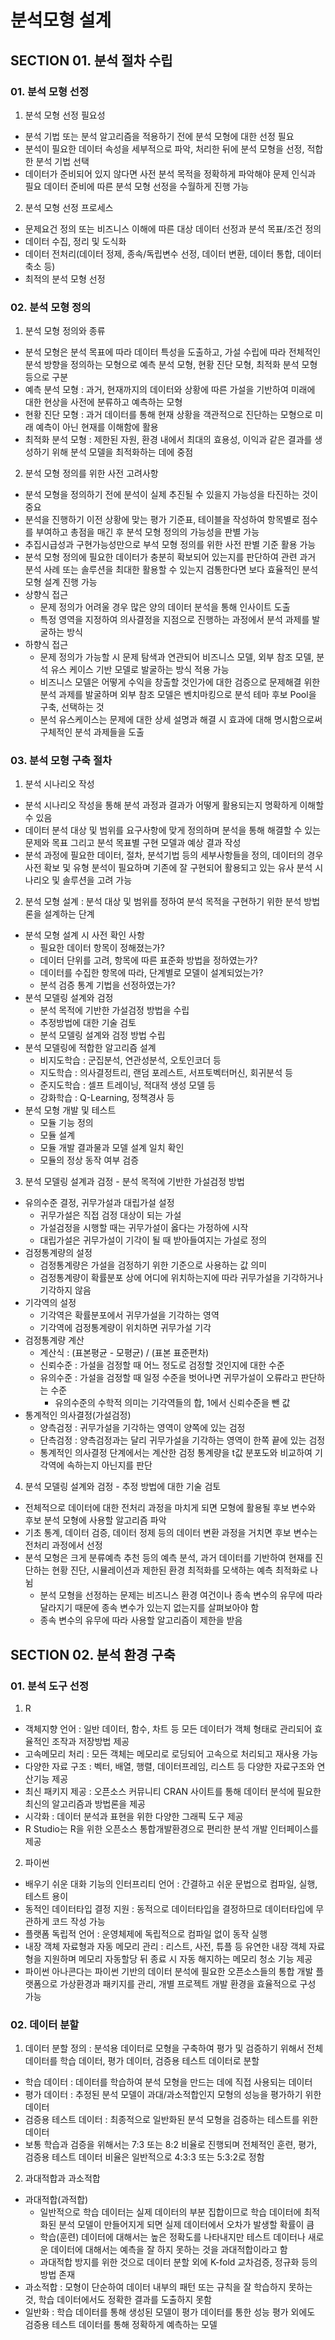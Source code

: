 # 분석모형 설계

## SECTION 01. 분석 절차 수립

### 01. 분석 모형 선정

1) 분석 모형 선정 필요성

- 분석 기법 또는 분석 알고리즘을 적용하기 전에 분석 모형에 대한 선정 필요
- 분석이 필요한 데이터 속성을 세부적으로 파악, 처리한 뒤에 분석 모형을 선정, 적합한 분석 기법 선택
- 데이터가 준비되어 있지 않다면 사전 분석 목적을 정확하게 파악해야 문제 인식과 필요 데이터 준비에 따른 분석 모형 선정을 수월하게 진행 가능

2) 분석 모형 선정 프로세스

- 문제요건 정의 또는 비즈니스 이해에 따른 대상 데이터 선정과 분석 목표/조건 정의 
- 데이터 수집, 정리 및 도식화
- 데이터 전처리(데이터 정제, 종속/독립변수 선정, 데이터 변환, 데이터 통합, 데이터 축소 등)
- 최적의 분석 모형 선정

### 02. 분석 모형 정의

1) 분석 모형 정의와 종류

- 분석 모형은 분석 목표에 따라 데이터 특성을 도출하고, 가설 수립에 따라 전체적인 분석 방향을 정의하는 모형으로 예측 분석 모형, 현황 진단 모형, 최적화 분석 모형 등으로 구분
- 예측 분석 모형 : 과거, 현재까지의 데이터와 상황에 따른 가설을 기반하여 미래에 대한 현상을 사전에 분류하고 예측하는 모형
- 현황 진단 모형 : 과거 데이터를 통해 현재 상황을 객관적으로 진단하는 모형으로 미래 예측이 아닌 현재를 이해함에 활용
- 최적화 분석 모형 : 제한된 자원, 환경 내에서 최대의 효용성, 이익과 같은 결과를 생성하기 위해 분석 모델을 최적화하는 데에 중점

2) 분석 모형 정의를 위한 사전 고려사항

- 분석 모형을 정의하기 전에 분석이 실제 추진될 수 있을지 가능성을 타진하는 것이 중요
- 분석을 진행하기 이전 상황에 맞는 평가 기준표, 테이블을 작성하여 항목별로 점수를 부여하고 총점을 매긴 후 분석 모형 정의의 가능성을 판별 가능
- 추집시급성과 구현가능성만으로 부석 모형 정의를 위한 사전 판별 기준 활용 가능
- 분석 모형 정의에 필요한 데이터가 충분히 확보되어 있는지를 판단하여 관련 과거 분석 사례 또는 솔루션을 최대한 활용할 수 있는지 검통한다면 보다 효율적인 분석 모형 설계 진행 가능
- 상향식 접근
    - 문제 정의가 어려울 경우 많은 양의 데이터 분석을 통해 인사이트 도출
    - 특정 영역을 지정하여 의사결정을 지점으로 진행하는 과정에서 분석 과제를 발굴하는 방식
- 하향식 접근
    - 문제 정의가 가능할 시 문제 탐색과 연관되어 비즈니스 모델, 외부 참조 모델, 분석 유스 케이스 기반 모델로 발굴하는 방식 적용 가능
    - 비즈니스 모델은 어떻게 수익을 창출할 것인가에 대한 검증으로 문제해결 위한 분석 과제를 발굴하며 외부 참조 모델은 벤치마킹으로 분석 테마 후보 Pool을 구축, 선택하는 것
    - 분석 유스케이스는 문제에 대한 상세 설명과 해결 시 효과에 대해 명시함으로써 구체적인 분석 과제들을 도출

### 03. 분석 모형 구축 절차

1) 분석 시나리오 작성

- 분석 시나리오 작성을 통해 분석 과정과 결과가 어떻게 활용되는지 명확하게 이해할 수 있음
- 데이터 분석 대상 및 범위를 요구사항에 맞게 정의하며 분석을 통해 해결할 수 있는 문제와 목표 그리고 분석 목표별 구현 모델과 예상 결과 작성
- 분석 과정에 필요한 데이터, 절차, 분석기법 등의 세부사항들을 정의, 데이터의 경우 사전 확보 및 유형 분석이 필요하며 기존에 잘 구현되어 활용되고 있는 유사 분석 시나리오 및 솔루션을 고려 가능

2) 분석 모형 설계 : 분석 대상 및 범위를 정하여 분석 목적을 구현하기 위한 분석 방법론을 설계하는 단계

- 분석 모형 설계 시 사전 확인 사항
    - 필요한 데이터 항목이 정해졌는가?
    - 데이터 단위를 고려, 항목에 따른 표준화 방법을 정하였는가?
    - 데이터를 수집한 항목에 따라, 단계별로 모델이 설계되었는가?
    - 분석 검증 통계 기법을 선정하였는가?
- 분석 모델링 설계와 검정
    - 분석 목적에 기반한 가설검정 방법을 수립
    - 추정방법에 대한 기술 검토
    - 분석 모델링 설계와 검정 방법 수립
- 분석 모델링에 적합한 알고리즘 설계
    - 비지도학습 : 군집분석, 연관성분석, 오토인코더 등
    - 지도학습 : 의사결정트리, 랜덤 포레스트, 서프토벡터머신, 회귀분석 등
    - 준지도학습 : 셀프 트레이닝, 적대적 생성 모델 등
    - 강화학습 : Q-Learning, 정책경사 등
- 분석 모형 개발 및 테스트
    - 모듈 기능 정의
    - 모듈 설계
    - 모듈 개발 결과물과 모델 설계 일치 확인
    - 모듈의 정상 동작 여부 검증

3) 분석 모델링 설계과 검정 - 분석 목적에 기반한 가설검정 방법

- 유의수준 결정, 귀무가설과 대립가설 설정
    - 귀무가설은 직접 검정 대상이 되는 가설
    - 가설검정을 시행할 때는 귀무가설이 옳다는 가정하에 시작
    - 대립가설은 귀무가설이 기각이 될 때 받아들여지는 가설로 정의
- 검정통계량의 설정
    - 검정통계량은 가설을 검정하기 위한 기준으로 사용하는 값 의미
    - 검정통계량이 확률분포 상에 어디에 위치하는지에 따라 귀무가설을 기각하거나 기각하지 않음
- 기각역의 설정
    - 기각역은 확률분포에서 귀무가설을 기각하는 영역
    - 기각역에 검정통계량이 위치하면 귀무가설 기각
- 검정통계량 계산
    - 계산식 : (표본평균 - 모평균) / (표본 표준편차)
    - 신뢰수준 : 가설을 검정할 때 어느 정도로 검정할 것인지에 대한 수준
    - 유의수준 : 가설을 검정할 때 일정 수준을 벗어나면 귀무가설이 오류라고 판단하는 수준
        - 유의수준의 수학적 의미는 기각역들의 합, 1에서 신뢰수준을 뺀 값
- 통계적인 의사결정(가설검정)
    - 양측검정 : 귀무가설을 기각하는 영역이 양쪽에 있는 검정
    - 단측검정 : 양측검정과는 달리 귀무가설을 기각하는 영역이 한쪽 끝에 있는 검정
    - 통계적인 의사결정 단계에서는 계산한 검정 통계량을 t값 분포도와 비교하여 기각역에 속하는지 아닌지를 판단

4) 분석 모델링 설계와 검정 - 추정 방법에 대한 기술 검토

- 전체적으로 데이터에 대한 전처리 과정을 마치게 되면 모형에 활용될 후보 변수와 후보 분석 모형에 사용할 알고리즘 파악
- 기초 통계, 데이터 검증, 데이터 정제 등의 데이터 변환 과정을 거치면 후보 변수는 전처리 과정에서 선정
- 분석 모형은 크게 분류예측 추천 등의 예측 분석, 과거 데이터를 기반하여 현재를 진단하는 현황 진단, 시뮬레이션과 제한된 환경 최적화를 모색하는 예측 최적화로 나뉨
    - 분석 모형을 선정하는 문제는 비즈니스 환경 여건이나 종속 변수의 유무에 따라 달라지기 때문에 종속 변수가 있는지 없는지를 살펴보아야 함
    - 종속 변수의 유무에 따라 사용할 알고리즘이 제한을 받음

## SECTION 02. 분석 환경 구축

### 01. 분석 도구 선정

1) R

- 객체지향 언어 : 일반 데이터, 함수, 차트 등 모든 데이터가 객체 형태로 관리되어 효율적인 조작과 저장방법 제공
- 고속메모리 처리 : 모든 객체는 메모리로 로딩되어 고속으로 처리되고 재사용 가능
- 다양한 자료 구조 : 벡터, 배열, 행렬, 데이터프레임, 리스트 등 다양한 자료구조와 연산기능 제공
- 최신 패키지 제공 : 오픈소스 커뮤니티 CRAN 사이트를 통해 데이터 분석에 필요한 최신의 알고리즘과 방법론을 제공
- 시각화 : 데이터 분석과 표현을 위한 다양한 그래픽 도구 제공
- R Studio는 R을 위한 오픈소스 통합개발환경으로 편리한 분석 개발 인터페이스를 제공

2) 파이썬

- 배우기 쉬운 대화 기능의 인터프리티 언어 : 간결하고 쉬운 문법으로 컴파일, 실행, 테스트 용이
- 동적인 데이터타입 결정 지원 : 동적으로 데이터타입을 결정하므로 데이터타입에 무관하게 코드 작성 가능
- 플랫폼 독립적 언어 : 운영체제에 독립적으로 컴파일 없이 동작 실행
- 내장 객체 자료형과 자동 메모리 관리 : 리스트, 사전, 튜플 등 유연한 내장 객체 자료형을 지원하며 메모리 자동할당 뒤 종료 시 자동 해지하는 메모리 청소 기능 제공
- 파이썬 아나콘다는 파이썬 기반의 데이터 분석에 필요한 오픈소스들의 통합 개발 플랫폼으로 가상환경과 패키지를 관리, 개별 프로젝트 개발 환경을 효율적으로 구성 가능

### 02. 데이터 분할

1) 데이터 분할 정의 : 분석용 데이터로 모형을 구축하여 평가 및 검증하기 위해서 전체 데이터를 학습 데이터, 평가 데이터, 검증용 테스트 데이터로 분할

- 학습 데이터 : 데이터를 학습하여 분석 모형을 만드는 데에 직접 사용되는 데이터
- 평가 데이터 : 추정된 분석 모델이 과대/과소적합인지 모형의 성능을 평가하기 위한 데이터
- 검증용 테스트 데이터 : 최종적으로 일반화된 분석 모형을 검증하는 테스트를 위한 데이터
- 보통 학습과 검증을 위해서는 7:3 또는 8:2 비율로 진행되며 전체적인 훈련, 평가, 검증용 테스트 데이터 비율은 일반적으로 4:3:3 또는 5:3:2로 정함

2) 과대적합과 과소적합

- 과대적합(과적합)
    - 일반적으로 학습 데이터는 실제 데이터의 부분 집합이므로 학습 데이터에 최적화된 분석 모델이 만들어지게 되면 실제 데이터에서 오차가 발생할 확률이 큼
    - 학습(훈련) 데이터에 대해서는 높은 정확도를 나타내지만 테스트 데이터나 새로운 데이터에 대해서는 예측을 잘 하지 못하는 것을 과대적합이라고 함
    - 과대적합 방지를 위한 것으로 데이터 분할 외에 K-fold 교차검증, 정규화 등의 방법 존재
- 과소적합 : 모형이 단순하여 데이터 내부의 패턴 또는 규칙을 잘 학습하지 못하는 것, 학습 데이터에서도 정확한 결과를 도출하지 못함
- 일반화 : 학습 데이터를 통해 생성된 모델이 평가 데이터를 통한 성능 평가 외에도 검증용 테스트 데이터를 통해 정확하게 예측하는 모델